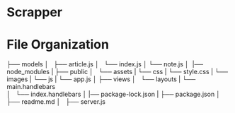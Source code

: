 # Scrapper


# File Organization
├── models
│   ├── article.js
│   └── index.js
│   └── note.js
│ 
|── node_modules
|
├── public
│   └── assets
|       └── css
|            └── style.css
|       └── images
|       └── js
|           └── app.js 
│
├── views
│   └── layouts
|       └── main.handlebars   
│   └── index.handlebars
│
|── package-lock.json
|
├── package.json
│
├── readme.md
│   
├── server.js
